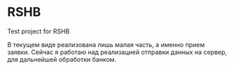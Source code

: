 # RSHB
Test project for RSHB


В текущем виде реализована лишь малая часть, а именно прием заявки. Сейчас я работаю над реализацией отправки данных на сервер, для дальнейшей обработки банком.
